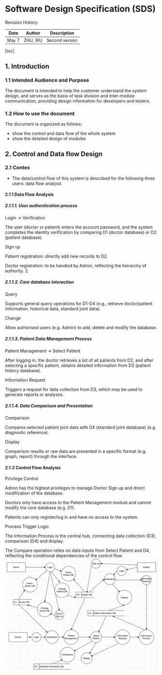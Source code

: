


# Software Design Specification (SDS)

Revision History: 

| Date      | Author   | Description    |
| ----      | ------   | -----------    |
| May 7     | ZHU, WU  | Second version |

<style>#rev +table td:nth-child(1) { white-space: nowrap }</style>
<div id="rev"></div>

[toc]

## 1. Introduction

### 1.1 Intended Audience and Purpose

The document is intended to help the customer understand the system design, and serves as the basis of task division and inter-module communication, providing design information for developers and testers.

### 1.2 How to use the document

The document is organized as follows:

- show the control and data flow of the whole system
- show the detailed design of  modules

## 2. Control and Data flow Design
### 2.1 Contex
- The data/control flow of this system is described for the following three users: data flow analysis
#### 2.1.1 Data Flow Analysis
##### 2.1.1.1. User authentication process
Login → Verification

The user (doctor or patient) enters the account password, and the system completes the identity verification by comparing D1 (doctor database) or D2 (patient database).

Sign up

Patient registration: directly add new records to D2.

Doctor registration: to be handled by Admin, reflecting the hierarchy of authority. 2.

##### 2.1.1.2. Core database interaction
Query

Supports general query operations for D1-D4 (e.g., retrieve doctor/patient information, historical data, standard joint data).

Change

Allow authorised users (e.g. Admin) to add, delete and modify the database.

##### 2.1.1.3. Patient Data Management Process
Patient Management → Select Patient

After logging in, the doctor retrieves a list of all patients from D2, and after selecting a specific patient, obtains detailed information from D3 (patient history database).

Information Request

Triggers a request for data collection from D3, which may be used to generate reports or analyses.

##### 2.1.1.4. Data Comparison and Presentation
Comparison

Compares selected patient joint data with D4 (standard joint database) (e.g. diagnostic reference).

Display

Comparison results or raw data are presented in a specific format (e.g. graph, report) through the interface.

#### 2.1.2 Control Flow Analysis
Privilege Control

Admin has the highest privileges to manage Doctor Sign up and direct modification of the database.

Doctors only have access to the Patient Management module and cannot modify the core database (e.g. D1).

Patients can only register/log in and have no access to the system.

Process Trigger Logic

The Information Process is the central hub, connecting data collection (D3), comparison (D4) and display.

The Compare operation relies on data inputs from Select Patient and D4, reflecting the conditional dependencies of the control flow.
![data-control-flow](./data_control_flow.png)
<!--
## 2. System Design
### 2.1 Context

- The embedded system module is divided in three part. The first part is the Router to respond to the requests from the server. The second part is four function components. They are called by Router to complete requests. The last part is DataCollector. It serves as a medium for interacting with sensors.
- The embedded system is planned to develop with python

### 2.2 Architecture
#### 2.2.1 Component Diagram
- version 1.0

![component](./component.png)



## 3. Detailed Design

### 3.1 Class Diagram

version 1.0

![class](./class.png)



### 3.2 Class Design



#### 3.2.1 `Router`

##### `Attribute`

```
IP: string		
```

The IP of server

```
Port: int
```

```
transactionlist: list
```

The list of objects for processing requests.

##### `Operation`

```
Router.getResponse(dataInput: dict): dict
```

Call different functions of different objects in `transactionlist` according to `dataInput` to process server requests.

Return `dict` always.

```
Router.start(): void
```

Start sensor clients to connect with sensors. And start http server to  wait and process server requests.

Return `None` always.



#### 3.2.2 `Transaction`

##### `Attribute`

```
collectorlist: list
```

A list of SensorCollector objects.

##### `Operation`

```
Transaction.getResponse(): dict
```

Process requests received by Router.

Return `dict` always. 

```
Transaction.checkSuitable(dataInput: dict): bool
```

Check if the request type matches the current object.

Return `true` if match successfully,  `false` otherwise.



#### 3.2.3 `RealTimeData`

##### `Attribute`

##### `Operation`

```
RealTimeData.getResponse(): dict
```

Call `SensorCollector.getRealtimeData()` to request real-time data from sensors.

Return `dict` always.

```
RealTimeData.checkSuitable(): bool
```

Check if the request matches the type of request that can be processed

Return `true` if match successfully,  `false` otherwise.



#### 3.2.4 `SensorStatus`

##### `Attribute`

##### `Operation`

```
SensorStatus.getResponse(): dict
```

Call `SensorCollector.getSensorStatus()` to request sensor status information from sensors.

Return `dict` always.

```
SensorStatus.checkSuitable(): bool
```

Check if the request matches the type of request that can be processed

Return `true` if match successfully,  `false` otherwise.



#### 3.2.5 `SensorDetails`

##### `Attribute`

##### `Operation`

```
SensorDetails.getResponse(): dict
```

Get the sensors detail.

Return `dict` always.

```
SensorDetails.checkSuitable(): bool
```

Check if the request matches the type of request that can be processed

Return `true` if match successfully,  `false` otherwise.



#### 3.2.6 `SensorCalibration`

##### `Attribute`

##### `Operation`

```
SensorCalibration.getResponse(): dict
```

Call `SensorCollector.calibrateSensor()` to perform sensors calibration.

Return `dict` always.

```
SensorCalibration.checkSuitable(): bool
```

Check if the request matches the type of request that can be processed

Return `true` if match successfully,  `false` otherwise.



#### 3.2.7 `SensorCollector`

##### `Attribute`

```
datatranform: DataTranform
```

A object which can call `transformData()` to transform data.

```
Mac: string
```

The Mac of sensor.

##### `Operation`

```
SensorCollector.getRealtimeData(): dict
```

Request real-time data from sensors and then call `DataTransform.transformData()` to transform the format of data.

Return `dict` always.

```
SensorCollector.getSensorStatus(): dict
```

Request request sensor status information from sensors and then call `DataTransform.transformData()` to transform the format of data.

Return `dict` always.

```
SensorCollector.calibrate(): dict
```

Perform sensors calibration.

Return `dict` always.

```
SensorCollector.start(): void
```

Connect with sensor, request data from sensor and check if connection is maintained, if not, reconnect with sensor.

Return `None` always.



#### 3.2.8 `DataTransform`

##### `Attribute`

##### `Operation`

```
DataTransform.transformData(originData: dytes, type: string): dict
```

Transform the format of data from `dytes` to `double`.

Return `dict` always.
-->
